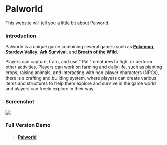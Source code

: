# Palworld
<!-- ##### *[Disclaimer: This project is done to complete the assignment - week 1](https://docs.google.com/document/d/10X-rIuCGM4dlbNHGdcxGMEcuX8lB-m10-lfxZLpiaw0/edit)* -->
This website will tell you a little bit about Palworld.

### Introduction

Palworld is a unique game combining several games such as **[Pokemon](https://id.portal-pokemon.com/)**, **[Stardew Valley](https://store.steampowered.com/app/413150/Stardew_Valley/)**, **[Ark Survival](https://store.steampowered.com/app/346110/ARK_Survival_Evolved/)**, and **[Breath of the Wild](https://zelda.nintendo.com/breath-of-the-wild/)**.

Players can capture, train, and use " Pal " creatures to fight or perform other activities. Players can work on farming and daily life, such as planting crops, raising animals, and interacting with non-player characters (NPCs), there is a crafting and building system, where players can create various items and structures to help them explore and survive in the game world and players can freely explore in their way.

### Screenshot
![](https://github.com/user-attachments/assets/7ce29e9c-cb9a-46c4-83b6-501b814325ed)

### Full Version Demo
> #### [Palworld](https://info-palworld-blog.netlify.app/)
